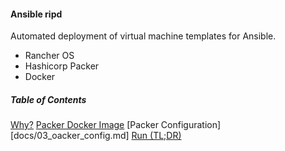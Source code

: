 #### Ansible ripd

Automated deployment of virtual machine templates for Ansible.
- Rancher OS
- Hashicorp Packer
- Docker

##### Table of Contents

[Why?](docs/01_why.md)
[Packer Docker Image](docs/02_packer_image.md)
[Packer Configuration][docs/03_oacker_config.md]
[Run (TL;DR)](docs/04_run.md)
